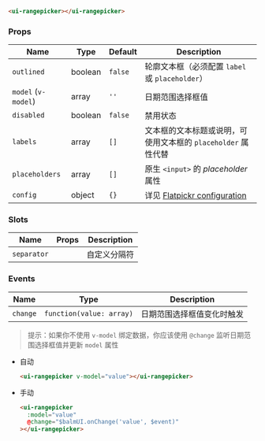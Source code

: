 ```html
<ui-rangepicker></ui-rangepicker>
```

### Props

| Name                | Type    | Default | Description                                                       |
| ------------------- | ------- | ------- | ----------------------------------------------------------------- |
| `outlined`          | boolean | `false` | 轮廓文本框（必须配置 `label` 或 `placeholder`）                   |
| `model` (`v-model`) | array   | `''`    | 日期范围选择框值                                                  |
| `disabled`          | boolean | `false` | 禁用状态                                                          |
| `labels`            | array   | `[]`    | 文本框的文本标题或说明，可使用文本框的 `placeholder` 属性代替     |
| `placeholders`      | array   | `[]`    | 原生 `<input>` 的 _placeholder_ 属性                              |
| `config`            | object  | `{}`    | 详见 [Flatpickr configuration](https://flatpickr.js.org/options/) |

### Slots

| Name        | Props | Description  |
| ----------- | ----- | ------------ |
| `separator` |       | 自定义分隔符 |

### Events

| Name     | Type                     | Description                |
| -------- | ------------------------ | -------------------------- |
| `change` | `function(value: array)` | 日期范围选择框值变化时触发 |

> 提示：如果你不使用 `v-model` 绑定数据，你应该使用 `@change` 监听日期范围选择框值并更新 `model` 属性

- 自动

  ```html
  <ui-rangepicker v-model="value"></ui-rangepicker>
  ```

- 手动

  ```html
  <ui-rangepicker
    :model="value"
    @change="$balmUI.onChange('value', $event)"
  ></ui-rangepicker>
  ```
